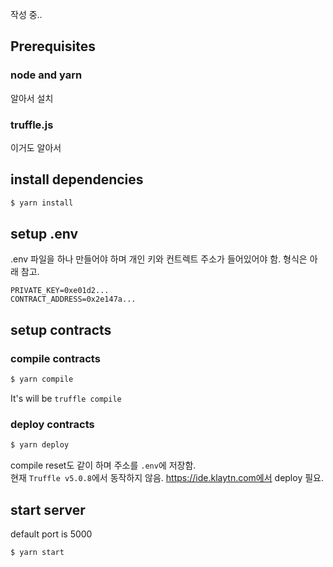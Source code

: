 작성 중..

## Prerequisites

### node and yarn

알아서 설치

### truffle.js

이거도 알아서

## install dependencies

```bash
$ yarn install
```
## setup .env

.env 파일을 하나 만들어야 하며 개인 키와 컨트렉트 주소가 들어있어야 함. 형식은 아래 참고.

```
PRIVATE_KEY=0xe01d2...
CONTRACT_ADDRESS=0x2e147a...
```

## setup contracts

### compile contracts

```bash
$ yarn compile
```

It's will be `truffle compile`

### deploy contracts

```bash
$ yarn deploy
```

compile reset도 같이 하며 주소를 `.env`에 저장함.  
현재 `Truffle v5.0.8`에서 동작하지 않음. https://ide.klaytn.com에서 deploy 필요. 

## start server

default port is 5000

```bash
$ yarn start
```



